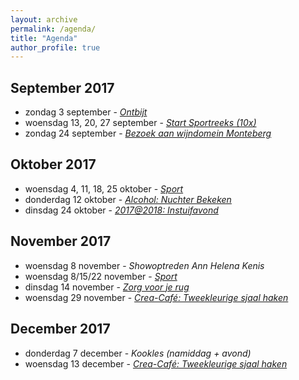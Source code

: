 ```yaml
---
layout: archive
permalink: /agenda/
title: "Agenda"
author_profile: true
---
```


## September 2017

- zondag 3 september - [_Ontbijt_](/assets/media/agenda/2017-09-03-ontbijt.jpg)
- woensdag 13, 20, 27 september - [_Start Sportreeks (10x)_](/assets/media/agenda/2017-09-13-Sport.pdf)
- zondag 24 september - [_Bezoek aan wijndomein Monteberg_](/assets/media/agenda/2017-09-24-Monteberg.pdf)

## Oktober 2017

- woensdag 4, 11, 18, 25 oktober - [_Sport_](/assets/media/agenda/2017-09-13-Sport.pdf)
- donderdag 12 oktober - [_Alcohol: Nuchter Bekeken_](/assets/media/agenda/2017-10-12-alcohol-nuchter-bekeken.jpg)
- dinsdag 24 oktober - [_2017@2018: Instuifavond_](/assets/media/agenda/2017-10-24-instuif.jpg)

## November 2017

- woensdag 8 november - _Showoptreden Ann Helena Kenis_
- woensdag 8/15/22 november - [_Sport_](/assets/media/agenda/2017-09-13-Sport.pdf)
- dinsdag 14 november - [_Zorg voor je rug_](/assets/media/agenda/2017-11-14-zorg-voor-je-rug.jpg)
- woensdag 29 november - [_Crea-Café: Tweekleurige sjaal haken_](/assets/media/agenda/2017-11-29-crea-cafe.jpg)

## December 2017

- donderdag 7 december - _Kookles (namiddag + avond)_
- woensdag 13 december - [_Crea-Café: Tweekleurige sjaal haken_](/assets/media/agenda/2017-11-29-crea-cafe.jpg)

